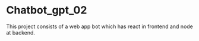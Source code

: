 # Chatbot_gpt_02
This project consists of a web app bot which has react in frontend and node at backend.
